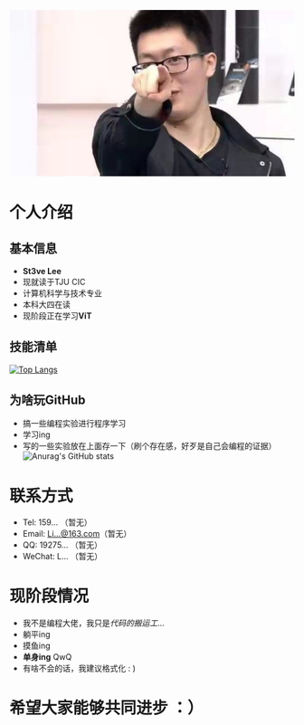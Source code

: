 ![管大校神之一指](https://github.com/Lrz266OuO/image/blob/master/%E7%AE%A1%E5%A4%A7%E6%A0%A1%E7%A5%9E%E4%B9%8B%E4%B8%80%E6%8C%87.png)  

# 个人介绍
## 基本信息
- **St3ve Lee**
- 现就读于TJU CIC
- 计算机科学与技术专业
- 本科大四在读  
- 现阶段正在学习**ViT**

## 技能清单
[![Top Langs](https://github-readme-stats.vercel.app/api/top-langs/?username=Lrz266OuO&layout=compact)](https://github.com/anuraghazra/github-readme-stats) 

## 为啥玩GitHub
- 搞一些编程实验进行程序学习
- 学习ing
- 写的一些实验放在上面存一下（刷个存在感，好歹是自己会编程的证据）
![Anurag's GitHub stats](https://github-readme-stats.vercel.app/api?username=Lrz266OuO&show_icons=true&theme=dracula)

# 联系方式
- Tel: 159... （暂无）
- Email: Li...@163.com（暂无）
- QQ: 19275... （暂无）
- WeChat: L... （暂无）

# 现阶段情况
- 我不是编程大佬，我只是*代码的搬运工*...
- 躺平ing
- 摸鱼ing
- **单身ing** QwQ
- 有啥不会的话，我建议格式化 : )

# **希望大家能够共同进步** ：）


<!---
Lrz266OuO/Lrz266OuO is a ✨ special ✨ repository because its `README.md` (this file) appears on your GitHub profile.
You can click the Preview link to take a look at your changes.
--->
